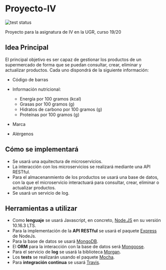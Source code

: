 # Proyecto-IV
![test status](https://travis-ci.org/raulsf6/Proyecto-IV.svg?branch=master)

Proyecto para la asignatura de IV en la UGR, curso 19/20

## Idea Principal
El principal objetivo es ser capaz de gestionar los productos de un supermercado de forma que se puedan consultar, crear, eliminar y actualizar productos. Cada uno dispondrá de la siguiente información:

- Código de barras

- Información nutricional:
    - Energía por 100 gramos (kcal)
    - Grasas por 100 gramos (g)
    - Hidratos de carbono por 100 gramos (g)
    - Proteínas por 100 gramos (g)

- Marca

- Alérgenos


## Cómo se implementará

* Se usará una aquitectura de microservicios.
* La interacción con los microservicios se realizará mediante una API RESTful.
* Para el almacenanmiento de los productos se usará una base de datos, con la que el microservicio interactuará para consultar, crear, eliminar o actualizar productos.
* Se usará un servicio de log.

## Herramientas a utilizar

* Como **lenguaje** se usará Javascript, en concreto, [Node.JS](https://nodejs.org/en/) en su versión 10.16.3 LTS.
* Para la implementación de la **API RESTful** se usará el paquete [Express](https://www.npmjs.com/package/express) de NodeJs.
* Para la base de datos se usará [MongoDB](https://www.mongodb.com/es).
* El **ORM** para la interacción con la base de datos será [Mongoose](https://www.npmjs.com/package/mongoose).
* Para el servicio de **log** se usará la biblioteca [Morgan](https://www.npmjs.com/package/morgan).
* Los **tests** se realizarán usando el paquete [Mocha](https://www.npmjs.com/package/mocha).
* Para **integración continua** se usará [Travis](https://travis-ci.org/).